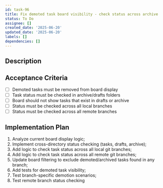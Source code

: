 ```yaml
---
id: task-96
title: Fix demoted task board visibility - check status across archive and drafts
status: To Do
assignee: []
created_date: '2025-06-20'
updated_date: '2025-06-20'
labels: []
dependencies: []
---
```


## Description

## Acceptance Criteria

- [ ] Demoted tasks must be removed from board display
- [ ] Task status must be checked in archive/drafts folders
- [ ] Board should not show tasks that exist in drafts or archive
- [ ] Status must be checked across all local branches
- [ ] Status must be checked across all remote branches

## Implementation Plan

1. Analyze current board display logic; 
2. Implement cross-directory status checking (tasks, drafts, archive); 
3. Add logic to check task status across all local git branches; 
4. Add logic to check task status across all remote git branches; 
5. Update board filtering to exclude demoted/archived tasks found in any branch; 
6. Add tests for demoted task visibility; 
7. Test branch-specific demotion scenarios; 
8. Test remote branch status checking

